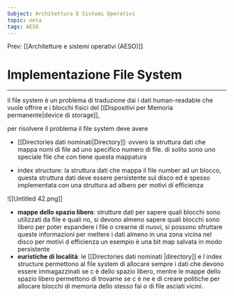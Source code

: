 ```yaml
---
Subject: Architettura E Sistemi Operativi
topic: nota
tags: AESO
---
```


Prev: [[Architetture e sistemi operativi (AESO)]]

# Implementazione File System
---


il file system è un problema di traduzione dai i dati human-readable che vuole offrire e i blocchi fisici del [[Dispositivi per Memoria permanente|device di storage]],

per risolvere il problema il file system deve avere

- [[Directories dati nominati|Directory]]: ovvero la struttura dati che mappa nomi di file ad uno specifico numero di file. di solito sono uno speciale file che con tiene questa mappatura

- index structure: la struttura dati che mappa il file number ad un blocco, questa struttura dati deve essere persistente sul disco ed è spesso implementata con una struttura ad albero per motivi di efficienza

![[Untitled 42.png]]

- **mappe dello spazio libero**: strutture dati per sapere quali blocchi sono utilizzati da file e quali no, si devono almeno sapere quali blocchi sono libero per poter espandere i file o crearne di nuovi, si possono sfruttare queste informazioni per mettere i dati almeno in una zona vicina nel disco per motivi d efficienza un esempio è una bit map salvata in modo persistente
- **euristiche di località**:  le [[Directories dati nominati |directory]] e l index structure permettono al file system di allocare sempre i dati che devono essere immagazzinati se c è dello spazio libero, mentre le mappe dello spazio libero permettono di trovarne se c è ne e di creare politiche per allocare blocchi di memoria dello stesso fai  o di file asciati vicini.